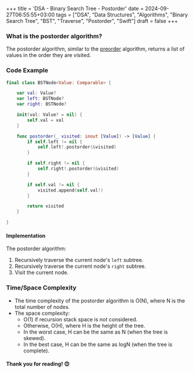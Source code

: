 +++
title = 'DSA - Binary Search Tree - Postorder'
date = 2024-09-27T06:55:55+03:00
tags = ["DSA", "Data Structures", "Algorithms", "Binary Search Tree", "BST", "Traverse", "Postorder", "Swift"]
draft = false
+++

### What is the postorder algorithm?
The postorder algorithm, similar to the [preorder](https://open.substack.com/pub/dmytrosblog/p/dsa-binary-search-tree-traverse-preorder?r=2fepxg&utm_campaign=post&utm_medium=web&showWelcomeOnShare=true) algorithm, returns a list of values in the order they are visited.

### Code Example
```swift
final class BSTNode<Value: Comparable> {

    var val: Value?
    var left: BSTNode?
    var right: BSTNode?

    init(val: Value? = nil) {
        self.val = val
    }

    func postorder(_ visited: inout [Value]) -> [Value] {
        if self.left != nil {
            self.left!.postorder(&visited)
        }

        if self.right != nil {
            self.right!.postorder(&visited)
        }

        if self.val != nil {
            visited.append(self.val!)
        }

        return visited
    }

}
```

#### Implementation 
The postorder algorithm:
1. Recursively traverse the current node's `left` subtree.
2. Recursively traverse the current node's `right` subtree.
3. Visit the current node.  

### Time/Space Complexity
- The time complexity of the postorder algorithm is O(N), where N is the total number of nodes.
- The space complexity:
  * O(1) if recursion stack space is not considered.
  * Otherwise, O(H), where H is the height of the tree.
  * In the worst case, H can be the same as N (when the tree is skewed).
  * In the best case, H can be the same as logN (when the tree is complete).

#### Thank you for reading! 😊
